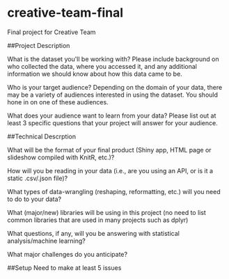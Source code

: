 # creative-team-final
Final project for Creative Team

##Project Description

What is the dataset you'll be working with?  Please include background on who collected the data, where you accessed it, and any additional information we should know about how this data came to be.

Who is your target audience?  Depending on the domain of your data, there may be a variety of audiences interested in using the dataset.  You should hone in on one of these audiences.

What does your audience want to learn from your data?  Please list out at least 3 specific questions that your project will answer for your audience.

##Technical Descrption

What will be the format of your final product (Shiny app, HTML page or slideshow compiled with KnitR, etc.)?

How will you be reading in your data (i.e., are you using an API, or is it a static .csv/.json file)?

What types of data-wrangling (reshaping, reformatting, etc.) will you need to do to your data?

What (major/new) libraries will be using in this project (no need to list common libraries that are used in many projects such as dplyr)

What questions, if any, will you be answering with statistical analysis/machine learning?

What major challenges do you anticipate? 

##Setup
Need to make at least 5 issues